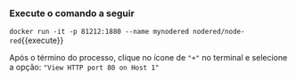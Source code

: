 ### Execute o comando a seguir

`docker run -it -p 81212:1880 --name mynodered nodered/node-red`{{execute}}

Após o término do processo, clique no ícone de `"+"` no terminal e selecione a opção: `"View HTTP port 80 on Host 1"`